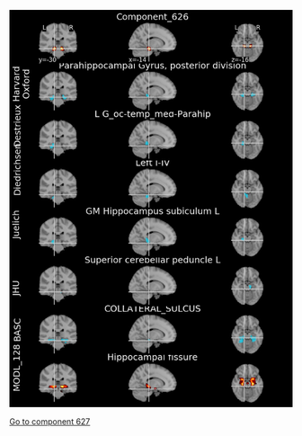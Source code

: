 


![626](preliminary/626.jpg "Component 626")

[Go to component 627](https://parietal-inria.github.io/MODL_atlas/1024/627 "Component 627")